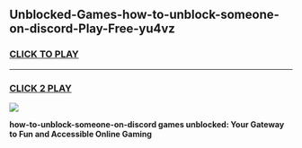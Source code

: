 
## Unblocked-Games-how-to-unblock-someone-on-discord-Play-Free-yu4vz
<h3>
<a href="https://premium76.site?title=how-to-unblock-someone-on-discord&ref=12A">CLICK TO PLAY</a></h3>
<hr>

<h3>
<a href="https://premium76.site?title=how-to-unblock-someone-on-discord&ref=12A">CLICK 2 PLAY</a>
  
</h3>

<a href="https://premium76.site?title=how-to-unblock-someone-on-discord&ref=12A"><img src="https://clearcache.store/games.png"></a>


**how-to-unblock-someone-on-discord games unblocked: Your Gateway to Fun and Accessible Online Gaming**
